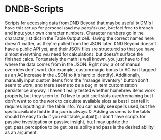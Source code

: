 # DNDB-Scripts
Scripts for accessing data from DND Beyond that may be useful to DM's
I have this set up for personal (and my party's) use, but feel free to branch and input your own character numbers.
Character numbers go in the character_list dict in the Table Output cell.  Having the correct names here doesn't matter, as they're pulled from the JSON later.
DND Beyond doesn't have a public API yet, and their JSON files are structured so that you have almost everything you need for calculations, but doesn't surface the finished calcs.  Fortunately the math is well known, you just have to find where the data comes from in the JSON.
Right now, a lot of manual overrides don't work (for example, custom magic bonus to AC isn't tagged as an AC increase in the JSON so it's hard to identify).  Additionally, manually input custom items from the "manage inventory" button don't seem to work, and there seems to be a bug in item customization persistence anyway.  I haven't really tested whether homebrew items work properly, but they seem to.
I'd love to add spell slots used/remaining but I don't want to do the work to calculate available slots as best I can tell it requires inputting all the table info.  You can easily see spells used, but the spells available field in the json is always 0.
Adding columns to the table should be easy to do if you edit table_output(). I don't have scripts for passive investigation or passive insight, but I may update the get_pass_perception to be get_pass_ability and pass in the desired ability as an argument.  
